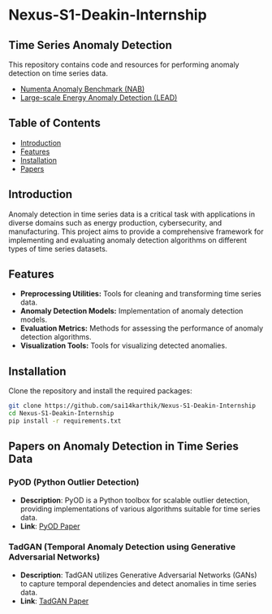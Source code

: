 # Nexus-S1-Deakin-Internship

## Time Series Anomaly Detection

This repository contains code and resources for performing anomaly detection on time series data.

- [Numenta Anomaly Benchmark (NAB)](https://www.kaggle.com/datasets/boltzmannbrain/nab)
- [Large-scale Energy Anomaly Detection (LEAD)](https://github.com/samy101/lead-dataset?tab=readme-ov-file)


## Table of Contents

- [Introduction](#introduction)
- [Features](#features)
- [Installation](#installation)
- [Papers](#papers)

## Introduction

Anomaly detection in time series data is a critical task with applications in diverse domains such as energy production, cybersecurity, and manufacturing. This project aims to provide a comprehensive framework for implementing and evaluating anomaly detection algorithms on different types of time series datasets.

## Features

- **Preprocessing Utilities:** Tools for cleaning and transforming time series data.
- **Anomaly Detection Models:** Implementation of anomaly detection models.
- **Evaluation Metrics:** Methods for assessing the performance of anomaly detection algorithms.
- **Visualization Tools:** Tools for visualizing detected anomalies.


## Installation

Clone the repository and install the required packages:

```bash
git clone https://github.com/sai14karthik/Nexus-S1-Deakin-Internship
cd Nexus-S1-Deakin-Internship
pip install -r requirements.txt
```

## Papers on Anomaly Detection in Time Series Data 

### PyOD (Python Outlier Detection)
- **Description**: PyOD is a Python toolbox for scalable outlier detection, providing implementations of various algorithms suitable for time series data.
- **Link**: [PyOD Paper](https://arxiv.org/abs/1901.01588)


### TadGAN (Temporal Anomaly Detection using Generative Adversarial Networks)
- **Description**: TadGAN utilizes Generative Adversarial Networks (GANs) to capture temporal dependencies and detect anomalies in time series data.
- **Link**: [TadGAN Paper](https://arxiv.org/abs/2009.07769)



